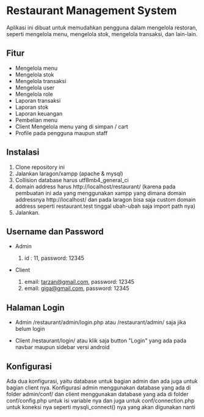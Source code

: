 # Restaurant Management System

Aplikasi ini dibuat untuk memudahkan pengguna dalam mengelola restoran, seperti mengelola menu, mengelola stok, mengelola transaksi, dan lain-lain.

## Fitur

* Mengelola menu
* Mengelola stok
* Mengelola transaksi
* Mengelola user
* Mengelola role
* Laporan transaksi
* Laporan stok
* Laporan keuangan
* Pembelian menu
* Client Mengelola menu yang di simpan / cart
* Profile pada pengguna maupun staff

## Instalasi

1. Clone repository ini
2. Jalankan laragon/xampp (apache & mysql)
3. Collision database harus utf8mb4_general_ci
4. domain address harus http://localhost/restaurant/ (karena pada pembuatan ini ada yang menggunakan xampp yang dimana domain addressnya http://localhost/ dan pada laragon bisa saja custom domain address seperti restaurant.test tinggal ubah-ubah saja import path nya)
5. Jalankan.

## Username dan Password
- Admin
    1. id : 11, password: 12345

- Client
    1. email: tarzan@gmail.com, password: 12345
    2. email: giga@gmail.com, password: 12345


## Halaman Login

- Admin
    /restaurant/admin/login.php atau /restaurant/admin/ saja jika belum login

- Client
    /restaurant/login/ atau klik saja button "Login" yang ada pada navbar maupun sidebar versi android

## Konfigurasi

Ada dua konfigurasi, yaitu database untuk bagian admin dan ada juga untuk bagian client nya. Konfigurasi admin menggunakan database yang ada di folder admin/conf/ dan client menggunakan database yang ada di folder conf/config.php untuk isi variable nya dan juga untuk conf/connection.php untuk koneksi nya seperti mysqli_connect() nya yang akan digunakan nanti